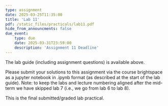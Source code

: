 ```yaml
---
type: assignment
date: 2025-03-25T11:35:00
title: 'Lab 11'
pdf: /static_files/practicals/lab11.pdf
hide_from_announcments: false
due_event: 
    type: due
    date: 2025-03-31T23:59:00
    description: 'Assignment 11 Deadline'
---
```


The lab guide (including assignment questions) is available above.

Please submit your solutions to this assignment via the course brightspace as a jupyter notebook in .ipynb format (as described at the start of the lab guide).
Note: to keep the labs and lecture numbering aligned after the mid-term we have skipped lab 7 (i.e., we go from lab 6 to lab 8).

This is the final submitted/graded lab practical.
